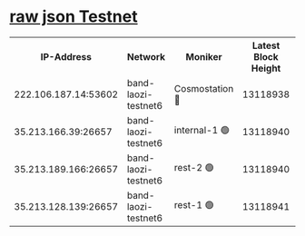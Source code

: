 
[raw json Testnet](https://rpc-check.bandt.stavr.tech/bandt/rpcbandt_result.json)
=

<table><tr><th>IP-Address</th><th>Network</th><th>Moniker</th><th>Latest Block Height</th><th>Earliest Block Height</th><th>Catching Up</th><th>Voting Power</th><th>Scan Time</th></tr><tr><td>222.106.187.14:53602</td><td>band-laozi-testnet6</td><td>Cosmostation 🔴</td><td>13118938</td><td>9380001</td><td>False</td><td>2203223</td><td>2023-11-21T09:15:04.625641858UTC</td></tr><tr><td>35.213.166.39:26657</td><td>band-laozi-testnet6</td><td>internal-1 🟢</td><td>13118940</td><td>13018940</td><td>False</td><td>0</td><td>2023-11-21T09:15:07.887484487UTC</td></tr><tr><td>35.213.189.166:26657</td><td>band-laozi-testnet6</td><td>rest-2 🟢</td><td>13118940</td><td>13018940</td><td>False</td><td>0</td><td>2023-11-21T09:15:09.146758247UTC</td></tr><tr><td>35.213.128.139:26657</td><td>band-laozi-testnet6</td><td>rest-1 🟢</td><td>13118941</td><td>13018941</td><td>False</td><td>0</td><td>2023-11-21T09:15:12.440805404UTC</td></tr></table>
